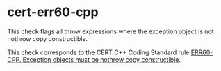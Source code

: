 cert-err60-cpp
==============

This check flags all throw expressions where the exception object is not
nothrow copy constructible.

This check corresponds to the CERT C++ Coding Standard rule
[ERR60-CPP. Exception objects must be nothrow copy constructible](https://www.securecoding.cert.org/confluence/display/cplusplus/ERR60-CPP.+Exception+objects+must+be+nothrow+copy+constructible).
